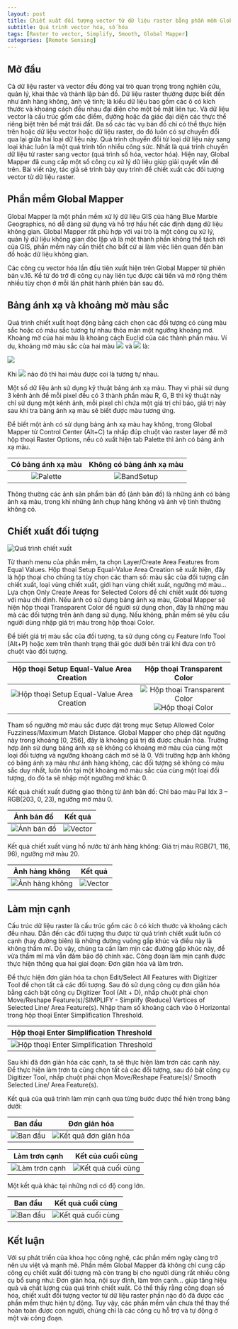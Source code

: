 ```yaml
---
layout: post
title: Chiết xuất đối tượng vector từ dữ liệu raster bằng phần mềm Global Mapper
subtitle: Quá trình vector hóa, số hóa
tags: [Raster to vector, Simplify, Smooth, Global Mapper]
categories: [Remote Sensing]
---
```


## Mở đầu

Cả dữ liệu raster và vector đều đóng vai trò quan trọng trong nghiên cứu, quản lý, khai thác và thành lập bản đồ. Dữ liệu raster thường được biết đến như ảnh hàng không, ảnh vệ tinh; là kiểu dữ liệu bao gồm các ô có kích thước và khoảng cách đều nhau đại diện cho một bề mặt liên tục. Và dữ liệu vector là cấu trúc gồm các điểm, đường hoặc đa giác đại diện các thực thể riêng biệt trên bề mặt trái đất. Đa số các tác vụ bản đồ chỉ có thể thực hiện trên hoặc dữ liệu vector hoặc dữ liệu raster, do đó luôn có sự chuyển đổi qua lại giữa hai loại dữ liệu này. Quá trình chuyển đổi từ loại dữ liệu này sang loại khác luôn là một quá trình tốn nhiều công sức. Nhất là quá trình chuyển dữ liệu từ raster sang vector (quá trình số hóa, vector hóa). Hiện nay, Global Mapper đã cung cấp một số công cụ xử lý dữ liệu giúp giải quyết vấn đề trên. Bài viết này, tác giả sẽ trình bày quy trình để chiết xuất các đối tượng vector từ dữ liệu raster.

## Phần mềm Global Mapper

Global Mapper là một phần mềm xử lý dữ liệu GIS của hãng Blue Marble Geographics, nó dễ dàng sử dụng và hỗ trợ hầu hết các định dạng dữ liệu không gian. Global Mapper rất phù hợp với vai trò là một công cụ xử lý, quản lý dữ liệu không gian độc lập và là một thành phần không thể tách rời của GIS, phần mềm này cần thiết cho bất cứ ai làm việc liên quan đến bản đồ hoặc dữ liệu không gian.

Các công cụ vector hóa lần đầu tiên xuất hiện trên Global Mapper từ phiên bản v.16. Kể từ đó trở đi công cụ này liên tục được cải tiến và mở rộng thêm nhiều tùy chọn ở mỗi lần phát hành phiên bản sau đó.

## Bảng ánh xạ và khoảng mờ màu sắc

Quá trình chiết xuất hoạt động bằng cách chọn các đối tượng có cùng màu sắc hoặc có màu sắc tương tự nhau thỏa mãn một ngưỡng khoảng mờ. Khoảng mờ của hai màu là khoảng cách Euclid của các thành phần màu. Ví dụ, khoảng mờ màu sắc của hai màu <img src="https://render.githubusercontent.com/render/math?math=(R_0, G_0, B_0)"/> và <img src="https://render.githubusercontent.com/render/math?math=(R_1, G_1, B_1)"/> là:

<img src="https://render.githubusercontent.com/render/math?math=\theta = \sqrt{(R_1 - R_0)^2 %2b (G_1 - G_0)^2 %2b (B_1 - B_0)^2}"/>

Khi <img src="https://render.githubusercontent.com/render/math?math=\theta \le \theta_0"/> nào đó thì hai màu được coi là tương tự nhau.

Một số dữ liệu ảnh sử dụng kỹ thuật bảng ánh xạ màu. Thay vì phải sử dụng 3 kênh ảnh để mỗi pixel đều có 3 thành phần màu R, G, B thì kỹ thuật này chỉ sử dụng một kênh ảnh, mỗi pixel chỉ chứa một giá trị chỉ báo, giá trị này sau khi tra bảng ánh xạ màu sẽ biết được màu tương ứng.

Để biết một ảnh có sử dụng bảng ánh xạ màu hay không, trong Global Mapper từ Control Center (Alt+C) ta nhấp đúp chuột vào raster layer để mở hộp thoại Raster Options, nếu có xuất hiện tab Palette thì ảnh có bảng ánh xạ màu.

| Có bảng ánh xạ màu | Không có bảng ánh xạ màu |
| :----------------: | :----------------------: |
| ![Palette](/img/2020_12_06/Hinh1a.png?raw=true "Có bảng ánh xạ màu") | ![BandSetup](/img/2020_12_06/Hinh1b.png?raw=true "Không có bảng ánh xạ màu") |

Thông thường các ảnh sản phẩm bản đồ (ảnh bản đồ) là những ảnh có bảng ánh xạ màu, trong khi những ảnh chụp hàng không và ảnh vệ tinh thường không có.

## Chiết xuất đối tượng

![](/img/2020_12_06/Hinh2.png?raw=true "Quá trình chiết xuất")

Từ thanh menu của phần mềm, ta chọn Layer/Create Area Features from Equal Values. Hộp thoại Setup Equal-Value Area Creation sẽ xuất hiện, đây là hộp thoại cho chúng ta tùy chọn các tham số: màu sắc của đối tượng cần chiết xuất, loại vùng chiết xuất, giới hạn vùng chiết xuất, ngưỡng mờ màu... Lựa chọn Only Create Areas for Selected Colors để chỉ chiết xuất đối tượng với màu chỉ định. Nếu ảnh có sử dụng bảng ánh xạ màu, Global Mapper sẽ hiện hộp thoại Transparent Color để người sử dụng chọn, đây là những màu mà các đối tượng trên ảnh đang sử dụng. Nếu không, phần mềm sẽ yêu cầu người dùng nhập giá trị màu trong hộp thoại Color.

Để biết giá trị màu sắc của đối tượng, ta sử dụng công cụ Feature Info Tool (Alt+P) hoặc xem trên thanh trạng thái góc dưới bên trái khi đưa con trỏ chuột vào đối tượng.

| Hộp thoại Setup Equal-Value Area Creation | Hộp thoại Transparent Color |
| :----------------: | :----------------------: |
|![](/img/2020_12_06/Hinh3a.png?raw=true "Hộp thoại Setup Equal-Value Area Creation")|![](/img/2020_12_06/Hinh3b.png?raw=true "Hộp thoại Transparent Color")<br/>![](/img/2020_12_06/Hinh3c.png?raw=true "Hộp thoại Color")|

Tham số ngưỡng mờ màu sắc được đặt trong mục Setup Allowed Color Fuzziness/Maximum Match Distance. Global Mapper cho phép đặt ngưỡng này trong khoảng [0, 256], đây là khoảng giá trị đã được chuẩn hóa. Trường hợp ảnh sử dụng bảng ánh xạ sẽ không có khoảng mờ màu của cùng một loại đối tượng và ngưỡng khoảng cách mờ sẽ là 0. Với trường hợp ảnh không có bảng ánh xạ màu như ảnh hàng không, các đối tượng sẽ không có màu sắc duy nhất, luôn tồn tại một khoảng mờ màu sắc của cùng một loại đối tượng, do đó ta sẽ nhập một ngưỡng mờ khác 0.

Kết quả chiết xuất đường giao thông từ ảnh bản đồ: Chỉ báo màu Pal Idx 3 – RGB(203, 0, 23), ngưỡng mờ màu 0.

| Ảnh bản đồ | Kết quả |
| :--------: | :----: |
| ![](/img/2020_12_06/Hinh4a.png?raw=true "Ảnh bản đồ") | ![Vector](/img/2020_12_06/Hinh4b.png?raw=true "Kết quả chiết xuất ảnh bản đồ") |

Kết quả chiết xuất vùng hồ nước từ ảnh hàng không: Giá trị màu RGB(71, 116, 96), ngưỡng mờ màu 20.

| Ảnh hàng không | Kết quả |
| :----: | :----: |
| ![](/img/2020_12_06/Hinh4c.png?raw=true "Ảnh hàng không") | ![Vector](/img/2020_12_06/Hinh4d.png?raw=true "Kết quả chiết xuất ảnh hàng không") |

## Làm mịn cạnh
Cấu trúc dữ liệu raster là cấu trúc gồm các ô có kích thước và khoảng cách đều nhau. Dẫn đến các đối tượng thu được từ quá trình chiết xuất luôn có cạnh (hay đường biên) là những đường vuông gấp khúc và điều này là không thẩm mĩ. Do vậy, chúng ta cần làm mịn các đường gấp khúc này, để vừa thẩm mĩ mà vẫn đảm bảo độ chính xác. Công đoạn làm mịn cạnh được thực hiện thông qua hai giai đoạn: Đơn giản hóa và làm trơn. 

Để thực hiện đơn giản hóa ta chọn Edit/Select All Features with Digitizer Tool để chọn tất cả các đối tượng. Sau đó sử dụng công cụ đơn giản hóa bằng cách bật công cụ Digitizer Tool (Alt + D), nhấp chuột phải chọn Move/Reshape Feature(s)/SIMPLIFY - Simplify (Reduce) Vertices of Selected Line/ Area Feature(s). Nhập tham số khoảng cách vào ô Horizontal trong hộp thoại Enter Simplification Threshold.

| Hộp thoại Enter Simplification Threshold |
| :--------------------------------------: |
| ![](/img/2020_12_06/Hinh5.png?raw=true "Hộp thoại Enter Simplification Threshold") |

Sau khi đã đơn giản hóa các cạnh, ta sẽ thực hiện làm trơn các cạnh này. Để thực hiện làm trơn ta cũng chọn tất cả các đối tượng, sau đó bật công cụ Digitizer Tool, nhấp chuột phải chọn Move/Reshape Feature(s)/ Smooth Selected Line/ Area Feature(s).

Kết quả của quá trình làm mịn cạnh qua từng bước được thể hiện trong bảng dưới:

| Ban đầu | Đơn giản hóa |
| :-----: | :----: |
| ![](/img/2020_12_06/Bang1a.png?raw=true "Ban đầu") | ![](/img/2020_12_06/Bang1b.png?raw=true "Kết quả đơn giản hóa") |

| Làm trơn cạnh | Kết của cuối cùng |
| :-----------: | :---------------: |
| ![](/img/2020_12_06/Bang1c.png?raw=true "Làm trơn cạnh") | ![](/img/2020_12_06/Bang1d.png?raw=true "Kết quả cuối cùng") |

Một kết quả khác tại những nơi có độ cong lớn.

| Ban đầu | Kết quả cuối cùng |
| :-----: | :---------------: |
| ![](/img/2020_12_06/Bang2a.png?raw=true "Ban đầu") | ![](/img/2020_12_06/Bang2b.png?raw=true "Kết quả cuối cùng") |

## Kết luận

Với sự phát triển của khoa học công nghệ, các phần mềm ngày càng trở nên ưu việt và mạnh mẽ. Phần mềm Global Mapper đã không chỉ cung cấp công cụ chiết xuất đối tượng mà còn trang bị cho người dùng rất nhiều công cụ bổ sung như: Đơn giản hóa, nội suy đỉnh, làm trơn cạnh... giúp tăng hiệu quả và chất lượng của quá trình chiết xuất. Có thể thấy rằng công đoạn số hóa, chiết xuất đối tượng vector từ dữ liệu raster phần nào đó đã được các phần mềm thực hiện tự động. Tuy vậy, các phần mềm vẫn chưa thể thay thế hoàn toàn được con người, chúng chỉ là các công cụ hỗ trợ và tự động ở một vài công đoạn.
